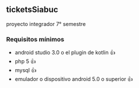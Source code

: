 ﻿## ticketsSiabuc
proyecto integrador 7° semestre

### Requisitos mínimos
* android studio 3.0 o el plugin de kotlin :+1:
* php 5 :+1:
* mysql :+1:
* emulador o dispositivo android 5.0 o superior :+1:
